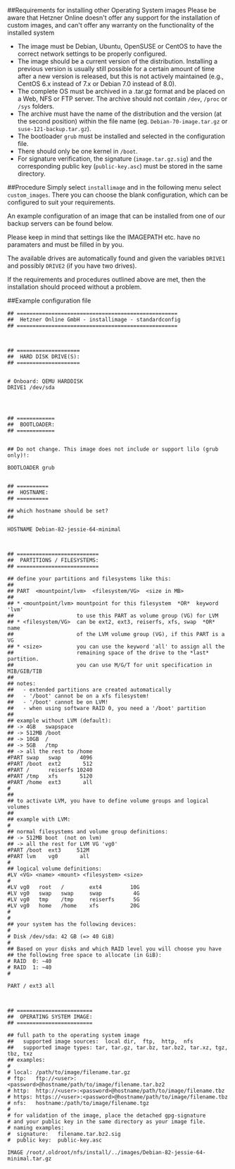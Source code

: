 ##Requirements for installing other Operating System images
Please be aware that Hetzner Online doesn't offer any support for the installation of custom images, and can't offer any warranty on the functionality of the installed system

* The image must be Debian, Ubuntu, OpenSUSE or CentOS to have the correct network settings to be properly configured.
* The image should be a current version of the distribution. Installing a previous version is usually still possible for a certain amount of time after a new version is released, but this is not actively maintained (e.g., CentOS 6.x instead of 7.x or Debian 7.0 instead of 8.0).
* The complete OS must be archived in a .tar.gz format and be placed on a Web, NFS or FTP server. The archive should not contain `/dev`, `/proc` or `/sys` folders.
* The archive must have the name of the distribution and the version (at the second position) within the file name (eg. `Debian-70-image.tar.gz` or `suse-121-backup.tar.gz`).
* The bootloader `grub` must be installed and selected in the configuration file.
* There should only be one kernel in `/boot`.
* For signature verification, the signature (`image.tar.gz.sig`) and the corresponding public key (`public-key.asc`) must be stored in the same directory.

##Procedure
Simply select `installimage` and in the following menu select `custom_images`. There you can choose the blank configuration, which can be configured to suit your requirements.

An example configuration of an image that can be installed from one of our backup servers can be found below.

Please keep in mind that settings like the IMAGEPATH etc. have no paramaters and must be filled in by you.

The available drives are automatically found and given the variables `DRIVE1` and possibly `DRIVE2` (if you have two drives).

If the requirements and procedures outlined above are met, then the installation should proceed without a problem.

##Example configuration file

```
## ===================================================
##  Hetzner Online GmbH - installimage - standardconfig
## ===================================================



## ====================
##  HARD DISK DRIVE(S):
## ====================


# Onboard: QEMU HARDDISK
DRIVE1 /dev/sda




## ============
##  BOOTLOADER:
## ============


## Do not change. This image does not include or support lilo (grub only)!:

BOOTLOADER grub


## ==========
##  HOSTNAME:
## ==========

## which hostname should be set?
##

HOSTNAME Debian-82-jessie-64-minimal



## ==========================
##  PARTITIONS / FILESYSTEMS:
## ==========================

## define your partitions and filesystems like this:
##
## PART  <mountpoint/lvm>  <filesystem/VG>  <size in MB>
##
## * <mountpoint/lvm> mountpoint for this filesystem  *OR*  keyword 'lvm'
##                    to use this PART as volume group (VG) for LVM
## * <filesystem/VG>  can be ext2, ext3, reiserfs, xfs, swap  *OR*  name
##                    of the LVM volume group (VG), if this PART is a VG
## * <size>           you can use the keyword 'all' to assign all the
##                    remaining space of the drive to the *last* partition.
##                    you can use M/G/T for unit specification in MIB/GIB/TIB
##
## notes:
##   - extended partitions are created automatically
##   - '/boot' cannot be on a xfs filesystem!
##   - '/boot' cannot be on LVM!
##   - when using software RAID 0, you need a '/boot' partition
##
## example without LVM (default):
## -> 4GB   swapspace
## -> 512MB /boot
## -> 10GB  /
## -> 5GB   /tmp
## -> all the rest to /home
#PART swap   swap      4096
#PART /boot  ext2       512
#PART /      reiserfs 10240
#PART /tmp   xfs       5120
#PART /home  ext3       all
#
##
## to activate LVM, you have to define volume groups and logical volumes
##
## example with LVM:
#
## normal filesystems and volume group definitions:
## -> 512MB boot  (not on lvm)
## -> all the rest for LVM VG 'vg0'
#PART /boot  ext3     512M
#PART lvm    vg0       all
#
## logical volume definitions:
#LV <VG> <name> <mount> <filesystem> <size>
#
#LV vg0   root   /        ext4         10G
#LV vg0   swap   swap     swap          4G
#LV vg0   tmp    /tmp     reiserfs      5G
#LV vg0   home   /home    xfs          20G
#
#
## your system has the following devices:
#
# Disk /dev/sda: 42 GB (=> 40 GiB)
#
## Based on your disks and which RAID level you will choose you have
## the following free space to allocate (in GiB):
# RAID  0: ~40
# RAID  1: ~40
#

PART / ext3 all



## ========================
##  OPERATING SYSTEM IMAGE:
## ========================

## full path to the operating system image
##   supported image sources:  local dir,  ftp,  http,  nfs
##   supported image types: tar, tar.gz, tar.bz, tar.bz2, tar.xz, tgz, tbz, txz
## examples:
#
# local: /path/to/image/filename.tar.gz
# ftp:   ftp://<user>:<password>@hostname/path/to/image/filename.tar.bz2
# http:  http://<user>:<password>@hostname/path/to/image/filename.tbz
# https: https://<user>:<password>@hostname/path/to/image/filename.tbz
# nfs:   hostname:/path/to/image/filename.tgz
#
# for validation of the image, place the detached gpg-signature
# and your public key in the same directory as your image file.
# naming examples:
#  signature:   filename.tar.bz2.sig
#  public key:  public-key.asc

IMAGE /root/.oldroot/nfs/install/../images/Debian-82-jessie-64-minimal.tar.gz
```
